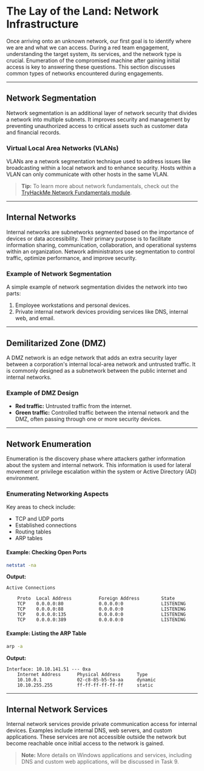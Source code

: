# The Lay of the Land: Network Infrastructure

Once arriving onto an unknown network, our first goal is to identify where we are and what we can access. During a red team engagement, understanding the target system, its services, and the network type is crucial. Enumeration of the compromised machine after gaining initial access is key to answering these questions. This section discusses common types of networks encountered during engagements.

---

## Network Segmentation

Network segmentation is an additional layer of network security that divides a network into multiple subnets. It improves security and management by preventing unauthorized access to critical assets such as customer data and financial records.

### Virtual Local Area Networks (VLANs)

VLANs are a network segmentation technique used to address issues like broadcasting within a local network and to enhance security. Hosts within a VLAN can only communicate with other hosts in the same VLAN.

> **Tip:** To learn more about network fundamentals, check out the [TryHackMe Network Fundamentals module](https://tryhackme.com).

---

## Internal Networks

Internal networks are subnetworks segmented based on the importance of devices or data accessibility. Their primary purpose is to facilitate information sharing, communication, collaboration, and operational systems within an organization. Network administrators use segmentation to control traffic, optimize performance, and improve security.

### Example of Network Segmentation

A simple example of network segmentation divides the network into two parts:
1. Employee workstations and personal devices.
2. Private internal network devices providing services like DNS, internal web, and email.

---

## Demilitarized Zone (DMZ)

A DMZ network is an edge network that adds an extra security layer between a corporation's internal local-area network and untrusted traffic. It is commonly designed as a subnetwork between the public internet and internal networks.

### Example of DMZ Design

- **Red traffic:** Untrusted traffic from the internet.
- **Green traffic:** Controlled traffic between the internal network and the DMZ, often passing through one or more security devices.

---

## Network Enumeration

Enumeration is the discovery phase where attackers gather information about the system and internal network. This information is used for lateral movement or privilege escalation within the system or Active Directory (AD) environment.

### Enumerating Networking Aspects

Key areas to check include:
- TCP and UDP ports
- Established connections
- Routing tables
- ARP tables

#### Example: Checking Open Ports

```bash
netstat -na
```

**Output:**
```
Active Connections

    Proto  Local Address          Foreign Address        State
    TCP    0.0.0.0:80             0.0.0.0:0              LISTENING
    TCP    0.0.0.0:88             0.0.0.0:0              LISTENING
    TCP    0.0.0.0:135            0.0.0.0:0              LISTENING
    TCP    0.0.0.0:389            0.0.0.0:0              LISTENING
```

#### Example: Listing the ARP Table

```bash
arp -a
```

**Output:**
```
Interface: 10.10.141.51 --- 0xa
    Internet Address      Physical Address      Type
    10.10.0.1             02-c8-85-b5-5a-aa     dynamic
    10.10.255.255         ff-ff-ff-ff-ff-ff     static
```

---

## Internal Network Services

Internal network services provide private communication access for internal devices. Examples include internal DNS, web servers, and custom applications. These services are not accessible outside the network but become reachable once initial access to the network is gained.

> **Note:** More details on Windows applications and services, including DNS and custom web applications, will be discussed in Task 9.